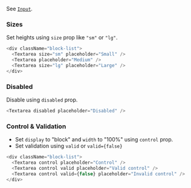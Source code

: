 See [`Input`](#input).

### Sizes

Set heights using `size` prop like `"sm"` or `"lg"`.

```js
<div className="block-list">
  <Textarea size="sm" placeholder="Small" />
  <Textarea placeholder="Medium" />
  <Textarea size="lg" placeholder="Large" />
</div>
```

### Disabled

Disable using `disabled` prop.

```js
<Textarea disabled placeholder="Disabled" />
```

### Control & Validation

* Set `display` to "block" and `width` to "100%" using `control` prop.
* Set validation using `valid` or `valid={false}`

```js
<div className="block-list">
  <Textarea control placeholder="Control" />
  <Textarea control valid placeholder="Valid control" />
  <Textarea control valid={false} placeholder="Invalid control" />
</div>
```
